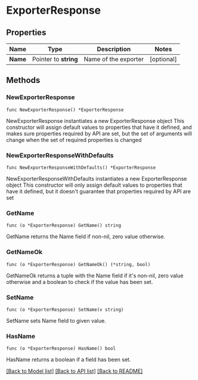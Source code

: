 # ExporterResponse

## Properties

Name | Type | Description | Notes
------------ | ------------- | ------------- | -------------
**Name** | Pointer to **string** | Name of the exporter | [optional] 

## Methods

### NewExporterResponse

`func NewExporterResponse() *ExporterResponse`

NewExporterResponse instantiates a new ExporterResponse object
This constructor will assign default values to properties that have it defined,
and makes sure properties required by API are set, but the set of arguments
will change when the set of required properties is changed

### NewExporterResponseWithDefaults

`func NewExporterResponseWithDefaults() *ExporterResponse`

NewExporterResponseWithDefaults instantiates a new ExporterResponse object
This constructor will only assign default values to properties that have it defined,
but it doesn't guarantee that properties required by API are set

### GetName

`func (o *ExporterResponse) GetName() string`

GetName returns the Name field if non-nil, zero value otherwise.

### GetNameOk

`func (o *ExporterResponse) GetNameOk() (*string, bool)`

GetNameOk returns a tuple with the Name field if it's non-nil, zero value otherwise
and a boolean to check if the value has been set.

### SetName

`func (o *ExporterResponse) SetName(v string)`

SetName sets Name field to given value.

### HasName

`func (o *ExporterResponse) HasName() bool`

HasName returns a boolean if a field has been set.


[[Back to Model list]](../README.md#documentation-for-models) [[Back to API list]](../README.md#documentation-for-api-endpoints) [[Back to README]](../README.md)



